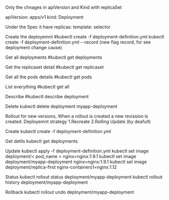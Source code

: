 Only the chnages in apiVersion and Kind with replicaSet
  
apiVersion: apps/v1
kind: Deployment


Under the Spec it have
replicas:
template:
selector

Create the deployemnt
#kubectl create -f deployment-definition.yml
kubectl create -f deployment-definition.yml --record (new flag record, for see deployment change cause)


Get all deployments
#kubectl get deployments

Get the replicaset detail
#kubectl get replicaset

Get all the pods details
#kubectl get pods

List everything
#kubectl get all

Describe
#kubectl describe deployment

Delete
kubectl delete deployment myapp-deployment


Rollout for new versions, When a rollout is created a new revission is created.
Deployemnt strategy 
1.Recreate
2.Rolling Update (by deafult)



Create
kubectl create -f deployment-definition.yml

Get detils
kubectl get deployments

Update
kubectl apply -f deployment-definition.yml
kubectl set image deployment/< pod_name > nginx=nginx:1.9.1
kubectl set image deployment/myapp-deployment nginx=nginx:1.9.1
kubectl set image deployment/replica-first nginx-containers1=nginx:1.12

Status
kubectl rollout status deployment/myapp-deployment
kubectl rollout history deployment/myapp-deployment

Rollback
kubectl rollout undo deployment/myapp-deployment
